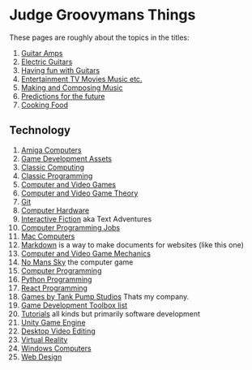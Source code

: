 
# Judge Groovymans Things
These pages are roughly about the topics in the titles:

1. [Guitar Amps](Amps.md)
2. [Electric Guitars](Guitars.md)
3. [Having fun with Guitars](MakingLoveToGuitar.md)
4. [Entertainment TV Movies Music etc.](Entertainment.md)
5. [Making and Composing Music](MusicMaking.md)
6. [Predictions for the future](Predictions.md)
7. [Cooking Food](Recipes.md)

## Technology ##
1. [Amiga Computers](Amiga.md)
2. [Game Development Assets](Assets.md)
3. [Classic Computing](ClassicComputing.md)
4. [Classic Programming](ClassicProgramming.md)
6. [Computer and Video Games](Games.md)
7. [Computer and Video Game Theory](GameTheory.md)
8. [Git](Git.md)
9. [Computer Hardware](Hardware.md)
10. [Interactive Fiction](InteractiveFiction.md) aka Text Adventures
11. [Computer Programming Jobs](Jobs.md)
12. [Mac Computers](Mac.md)
13. [Markdown](Markdown.md) is a way to make documents for websites (like this one)
14. [Computer and Video Game Mechanics](Mechanics.md)
15. [No Mans Sky](NoMansSky.txt) the computer game
16. [Computer Programming](Programming.md)
17. [Python Programming](Python.md)
18. [React Programming](React.md)
19. [Games by Tank Pump Studios](TankPumpStudioGames.md) Thats my company.
20. [Game Development Toolbox list](Toolbox.md)
21. [Tutorials](Tutorials.md) all kinds but primarily software development
22. [Unity Game Engine](Unity.md)
23. [Desktop Video Editing](VideoManipulation.md)
24. [Virtual Reality](VirtualReality.md)
25. [Windows Computers](Windows.md)
26. [Web Design](WebDesign.md)






